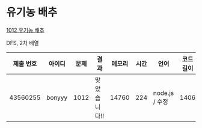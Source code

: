 # 유기농 배추

[1012 유기농 배추](https://www.acmicpc.net/problem/1012)

DFS, 2차 배열

| 제출 번호 | 아이디 | 문제 | 결과         | 메모리 | 시간 | 언어           | 코드 길이 |
| --------- | ------ | ---- | ------------ | ------ | ---- | -------------- | --------- |
| 43560255  | bonyyy | 1012 | 맞았습니다!! | 14760  | 224  | node.js / 수정 | 1406      |
